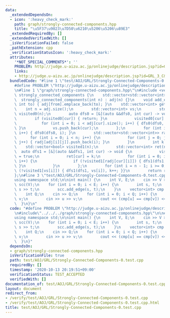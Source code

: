 ```yaml
---
data:
  _extendedDependsOn:
  - icon: ':heavy_check_mark:'
    path: graph/strongly-connected-components.hpp
    title: "\u5F37\u9023\u7D50\u6210\u5206\u5206\u89E3"
  _extendedRequiredBy: []
  _extendedVerifiedWith: []
  _isVerificationFailed: false
  _pathExtension: cpp
  _verificationStatusIcon: ':heavy_check_mark:'
  attributes:
    '*NOT_SPECIAL_COMMENTS*': ''
    PROBLEM: http://judge.u-aizu.ac.jp/onlinejudge/description.jsp?id=GRL_3_C&lang=jp
    links:
    - http://judge.u-aizu.ac.jp/onlinejudge/description.jsp?id=GRL_3_C&lang=jp
  bundledCode: "#line 1 \"test/AOJ/GRL/Strongly-Connected-Components-0.test.cpp\"\n\
    #define PROBLEM \"http://judge.u-aizu.ac.jp/onlinejudge/description.jsp?id=GRL_3_C&lang=jp\"\
    \n#line 1 \"graph/strongly-connected-components.hpp\"\n#include <vector>\n\nstruct\
    \ strongly_connected_components {\n    std::vector<std::vector<int>> adj;\n  \
    \  strongly_connected_components(int n) : adj(n) {}\n    void add_edge(int from,\
    \ int to) { adj[from].emplace_back(to); }\n    std::vector<int> get() {\n    \
    \    int n = adj.size();\n        std::vector<int> vs;\n        std::vector<bool>\
    \ visited0(n);\n        auto dfs0 = [&](auto &&dfs0, int cur) -> void {\n    \
    \        if (visited0[cur]) { return; }\n            visited0[cur] = true;\n \
    \           for (int i = 0; i < adj[cur].size(); i++) { dfs0(dfs0, adj[cur][i]);\
    \ }\n            vs.push_back(cur);\n        };\n        for (int i = 0; i < n;\
    \ i++) { dfs0(dfs0, i); }\n        std::vector<std::vector<int>> radj(n);\n  \
    \      for (int i = 0; i < n; i++) {\n            for (int j = 0; j < adj[i].size();\
    \ j++) { radj[adj[i][j]].push_back(i); }\n        }\n        int k = 0;\n    \
    \    std::vector<bool> visited1(n);\n        std::vector<int> ret(n);\n      \
    \  auto dfs1 = [&](auto &&dfs1, int cur) -> void {\n            visited1[cur]\
    \ = true;\n            ret[cur] = k;\n            for (int i = 0; i < radj[cur].size();\
    \ i++) {\n                if (!visited1[radj[cur][i]]) { dfs1(dfs1, radj[cur][i]);\
    \ }\n            }\n        };\n        for (int i = n - 1; i >= 0; i--) { if\
    \ (!visited1[vs[i]]) { dfs1(dfs1, vs[i]), k++; }}\n        return ret;\n    }\n\
    };\n#line 3 \"test/AOJ/GRL/Strongly-Connected-Components-0.test.cpp\"\n\n#include<bits/stdc++.h>\n\
    using namespace std;\n\nint main() {\n    int V, E;\n    cin >> V >> E;\n    strongly_connected_components\
    \ scc(V);\n    for (int i = 0; i < E; i++) {\n        int s, t;\n        cin >>\
    \ s >> t;\n        scc.add_edge(s, t);\n    }\n    vector<int> cmp = scc.get();\n\
    \    int Q;\n    cin >> Q;\n    for (int i = 0; i < Q; i++) {\n        int u,\
    \ v;\n        cin >> u >> v;\n        cout << (cmp[u] == cmp[v]) << endl;\n  \
    \  }\n}\n"
  code: "#define PROBLEM \"http://judge.u-aizu.ac.jp/onlinejudge/description.jsp?id=GRL_3_C&lang=jp\"\
    \n#include\"../../../graph/strongly-connected-components.hpp\"\n\n#include<bits/stdc++.h>\n\
    using namespace std;\n\nint main() {\n    int V, E;\n    cin >> V >> E;\n    strongly_connected_components\
    \ scc(V);\n    for (int i = 0; i < E; i++) {\n        int s, t;\n        cin >>\
    \ s >> t;\n        scc.add_edge(s, t);\n    }\n    vector<int> cmp = scc.get();\n\
    \    int Q;\n    cin >> Q;\n    for (int i = 0; i < Q; i++) {\n        int u,\
    \ v;\n        cin >> u >> v;\n        cout << (cmp[u] == cmp[v]) << endl;\n  \
    \  }\n}"
  dependsOn:
  - graph/strongly-connected-components.hpp
  isVerificationFile: true
  path: test/AOJ/GRL/Strongly-Connected-Components-0.test.cpp
  requiredBy: []
  timestamp: '2020-10-13 20:19:51+09:00'
  verificationStatus: TEST_ACCEPTED
  verifiedWith: []
documentation_of: test/AOJ/GRL/Strongly-Connected-Components-0.test.cpp
layout: document
redirect_from:
- /verify/test/AOJ/GRL/Strongly-Connected-Components-0.test.cpp
- /verify/test/AOJ/GRL/Strongly-Connected-Components-0.test.cpp.html
title: test/AOJ/GRL/Strongly-Connected-Components-0.test.cpp
---
```

